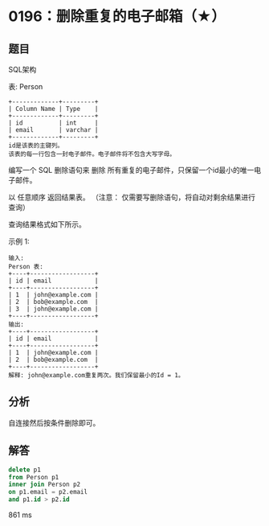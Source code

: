# 0196：删除重复的电子邮箱（★）


## 题目

SQL架构

表: Person

	+-------------+---------+
	| Column Name | Type    |
	+-------------+---------+
	| id          | int     |
	| email       | varchar |
	+-------------+---------+
	id是该表的主键列。
	该表的每一行包含一封电子邮件。电子邮件将不包含大写字母。
 

编写一个 SQL 删除语句来 删除 所有重复的电子邮件，只保留一个id最小的唯一电子邮件。

以 任意顺序 返回结果表。 （注意： 仅需要写删除语句，将自动对剩余结果进行查询）

查询结果格式如下所示。

 

 

示例 1:

	输入: 
	Person 表:
	+----+------------------+
	| id | email            |
	+----+------------------+
	| 1  | john@example.com |
	| 2  | bob@example.com  |
	| 3  | john@example.com |
	+----+------------------+
	输出: 
	+----+------------------+
	| id | email            |
	+----+------------------+
	| 1  | john@example.com |
	| 2  | bob@example.com  |
	+----+------------------+
	解释: john@example.com重复两次。我们保留最小的Id = 1。

## 分析

自连接然后按条件删除即可。
 
## 解答

```sql
delete p1 
from Person p1
inner join Person p2
on p1.email = p2.email 
and p1.id > p2.id
```
861 ms



